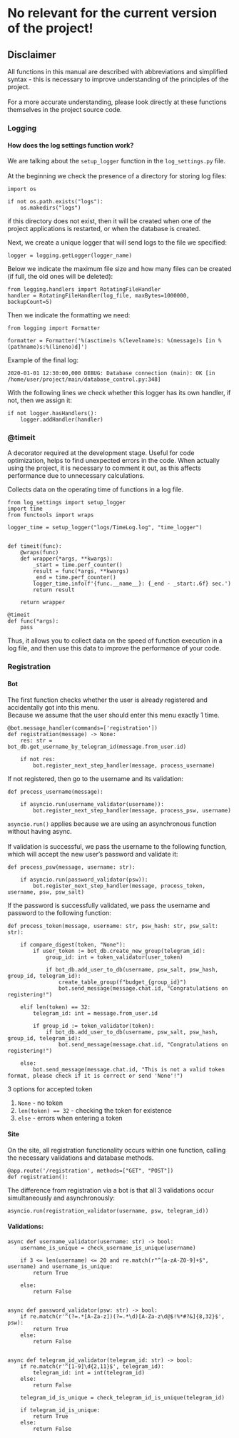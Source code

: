 # No relevant for the current version of the project!
## **Disclaimer**
All functions in this manual are described with abbreviations and simplified syntax - this is necessary to improve understanding of the principles of the project.</br></br>
For a more accurate understanding, please look directly at these functions themselves in the project source code.

### Logging

#### How does the log settings function work?

We are talking about the ```setup_logger``` function in the ```log_settings.py``` file.</br></br>
At the beginning we check the presence of a directory for storing log files:
```python3
import os

if not os.path.exists("logs"):
    os.makedirs("logs")
```
if this directory does not exist, then it will be created when one of the project applications is restarted, or when the database is created.

Next, we create a unique logger that will send logs to the file we specified:
```python3
logger = logging.getLogger(logger_name)
```

Below we indicate the maximum file size and how many files can be created (if full, the old ones will be deleted):
```python3
from logging.handlers import RotatingFileHandler
handler = RotatingFileHandler(log_file, maxBytes=1000000, backupCount=5)
```

Then we indicate the formatting we need:
```python3
from logging import Formatter

formatter = Formatter('%(asctime)s %(levelname)s: %(message)s [in %(pathname)s:%(lineno)d]')
```
Example of the final log:
```log
2020-01-01 12:30:00,000 DEBUG: Database connection (main): OK [in /home/user/project/main/database_control.py:348]
```

With the following lines we check whether this logger has its own handler, if not, then we assign it:
```python3
if not logger.hasHandlers():
    logger.addHandler(handler)
```

### @timeit
A decorator required at the development stage. Useful for code optimization, helps to find unexpected errors in the code. When actually using the project, it is necessary to comment it out, as this affects performance due to unnecessary calculations.

Collects data on the operating time of functions in a log file.
```python3
from log_settings import setup_logger
import time
from functools import wraps

logger_time = setup_logger("logs/TimeLog.log", "time_logger")


def timeit(func):
    @wraps(func)
    def wrapper(*args, **kwargs):
        _start = time.perf_counter()
        result = func(*args, **kwargs)
        _end = time.perf_counter()
        logger_time.info(f'{func.__name__}: {_end - _start:.6f} sec.')
        return result

    return wrapper

@timeit
def func(*args):
    pass
```
Thus, it allows you to collect data on the speed of function execution in a log file, and then use this data to improve the performance of your code.

### Registration
#### Bot
The first function checks whether the user is already registered and accidentally got into this menu.</br>
Because we assume that the user should enter this menu exactly 1 time.
```python3
@bot.message_handler(commands=['registration'])
def registration(message) -> None:
    res: str = bot_db.get_username_by_telegram_id(message.from_user.id)
    
    if not res:
        bot.register_next_step_handler(message, process_username)
```
If not registered, then go to the username and its validation:
```python3
def process_username(message):

    if asyncio.run(username_validator(username)):
        bot.register_next_step_handler(message, process_psw, username)
```
```asyncio.run()``` applies because we are using an asynchronous function without having async.</br></br>
If validation is successful, we pass the username to the following function, which will accept the new user’s password and validate it:
```python3
def process_psw(message, username: str):

    if asyncio.run(password_validator(psw)):
        bot.register_next_step_handler(message, process_token, username, psw, psw_salt)
```
If the password is successfully validated, we pass the username and password to the following function:
```python3
def process_token(message, username: str, psw_hash: str, psw_salt: str):

    if compare_digest(token, "None"):
        if user_token := bot_db.create_new_group(telegram_id):
            group_id: int = token_validator(user_token)

            if bot_db.add_user_to_db(username, psw_salt, psw_hash, group_id, telegram_id):
                create_table_group(f"budget_{group_id}")
                bot.send_message(message.chat.id, "Congratulations on registering!")

    elif len(token) == 32:
        telegram_id: int = message.from_user.id

        if group_id := token_validator(token):
            if bot_db.add_user_to_db(username, psw_salt, psw_hash, group_id, telegram_id):
                bot.send_message(message.chat.id, "Congratulations on registering!")

    else:
        bot.send_message(message.chat.id, "This is not a valid token format, please check if it is correct or send 'None'!")

```
3 options for accepted token
1. ```None``` - no token
2. ```len(token) == 32``` - checking the token for existence
3. ```else``` - errors when entering a token

#### Site
On the site, all registration functionality occurs within one function, calling the necessary validations and database methods.
```python3
@app.route('/registration', methods=["GET", "POST"])
def registration():
```
The difference from registration via a bot is that all 3 validations occur simultaneously and asynchronously:
```python3
asyncio.run(registration_validator(username, psw, telegram_id))
```
#### Validations:
```python3
async def username_validator(username: str) -> bool:
    username_is_unique = check_username_is_unique(username)

    if 3 <= len(username) <= 20 and re.match(r"^[a-zA-Z0-9]+$", username) and username_is_unique:
        return True

    else:
        return False


async def password_validator(psw: str) -> bool:
    if re.match(r'^(?=.*[A-Za-z])(?=.*\d)[A-Za-z\d@$!%*#?&]{8,32}$', psw):
        return True
    else:
        return False


async def telegram_id_validator(telegram_id: str) -> bool:
    if re.match(r'^[1-9]\d{2,11}$', telegram_id):
        telegram_id: int = int(telegram_id)
    else:
        return False

    telegram_id_is_unique = check_telegram_id_is_unique(telegram_id)

    if telegram_id_is_unique:
        return True
    else:
        return False
```